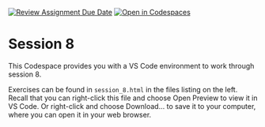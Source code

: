 [![Review Assignment Due Date](https://classroom.github.com/assets/deadline-readme-button-22041afd0340ce965d47ae6ef1cefeee28c7c493a6346c4f15d667ab976d596c.svg)](https://classroom.github.com/a/eW6PfOc6)
[![Open in Codespaces](https://classroom.github.com/assets/launch-codespace-2972f46106e565e64193e422d61a12cf1da4916b45550586e14ef0a7c637dd04.svg)](https://classroom.github.com/open-in-codespaces?assignment_repo_id=21001834)
# Session 8

This Codespace provides you with a VS Code environment to work through session 8.

Exercises can be found in `session_8.html` in the files listing on the left. Recall that you can right-click this file and choose Open Preview to view it in VS Code. Or right-click and choose Download... to save it to your computer, where you can open it in your web browser.